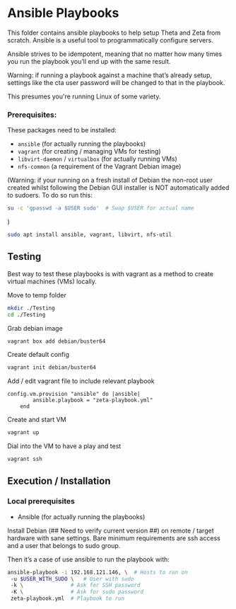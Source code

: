 # Ansible Playbooks

This folder contains ansible playbooks to help setup Theta and Zeta from scratch. Ansible is a useful tool to programmatically configure servers.

Ansible strives to be idempotent, meaning that no matter how many times you run the playbook you’ll end up with the same result.

Warning: if running a playbook against a machine that’s already setup, settings like the cta user password will be changed to that in the playbook.

This presumes you're running Linux of some variety. 

### Prerequisites:
These packages need to be installed:
- `ansible` (for actually running the playbooks)
- `vagrant` (for creating / managing VMs for testing)
- `libvirt-daemon` / `virtualbox` (for actually running VMs)
- `nfs-common` (a requirement of the Vagrant Debian image)

(Warning: if your running on a fresh install of Debian the non-root user created whilst following the Debian GUI installer is NOT automatically added to sudoers. To do so run this:
```bash
su -c 'gpasswd -a $USER sudo'  # Swap $USER for actual name
```
)

```bash
sudo apt install ansible, vagrant, libvirt, nfs-util
```

## Testing
Best way to test these playbooks is with vagrant as a method to create virtual machines (VMs) locally.

Move to temp folder
```bash
mkdir ./Testing
cd ./Testing
```

Grab debian image
```bash
vagrant box add debian/buster64
```

Create default config
```bash
vagrant init debian/buster64
```

Add / edit vagrant file to include relevant playbook
```
config.vm.provision "ansible" do |ansible|
        ansible.playbook = "zeta-playbook.yml"
    end
```

Create and start VM
```bash
vagrant up
```

Dial into the VM to have a play and test
```bash
vagrant ssh
```

## Execution / Installation
### Local prerequisites
- Ansible (for actually running the playbooks)

Install Debian (## Need to verify current version ##) on remote / target hardware with sane settings. Bare minimum requirements are ssh access and a user that belongs to sudo group.

Then it’s a case of use ansible to run the playbook with:
```bash
ansible-playbook -i 192.168.121.146, \  # Hosts to run on
 -u $USER_WITH_SUDO \   # User with sudo
 -k \               # Ask for SSH password
 -K \               # Ask for sudo password
 zeta-playbook.yml  # Playbook to run
```